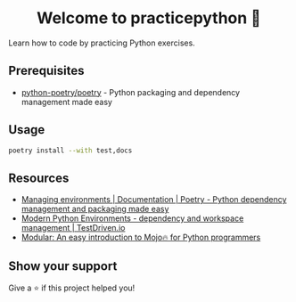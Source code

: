 <h1 align="center">Welcome to practicepython 👋</h1>
<p>
  Learn how to code by practicing Python exercises.
</p>

## Prerequisites

- [python-poetry/poetry](https://github.com/python-poetry/poetry) - Python packaging and dependency management made easy

## Usage

```sh
poetry install --with test,docs
```

## Resources

- [Managing environments | Documentation | Poetry - Python dependency management and packaging made easy](https://python-poetry.org/docs/managing-environments/)
- [Modern Python Environments - dependency and workspace management | TestDriven.io](https://testdriven.io/blog/python-environments/)
- [Modular: An easy introduction to Mojo🔥 for Python programmers](https://www.modular.com/blog/an-easy-introduction-to-mojo-for-python-programmers)

## Show your support

Give a ⭐️ if this project helped you!
